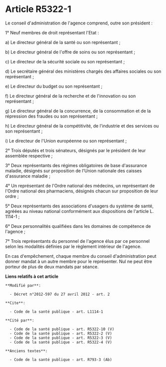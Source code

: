 # Article R5322-1

Le conseil d'administration de l'agence comprend, outre son président : 

1° Neuf membres de droit représentant l'Etat : 

a) Le directeur général de la santé ou son représentant ; 

b) Le directeur général de l'offre de soins ou son représentant ; 

c) Le directeur de la sécurité sociale ou son représentant ; 

d) Le secrétaire général des ministères chargés des affaires sociales ou son représentant ; 

e) Le directeur du budget ou son représentant ; 

f) Le directeur général de la recherche et de l'innovation ou son représentant ; 

g) Le directeur général de la concurrence, de la consommation et de la répression des fraudes ou son représentant ; 

h) Le directeur général de la compétitivité, de l'industrie et des services ou son représentant ; 

i) Le directeur de l'Union européenne ou son représentant ; 

2° Trois députés et trois sénateurs, désignés par le président de leur assemblée respective ; 

3° Deux représentants des régimes obligatoires de base d'assurance maladie, désignés sur proposition de l'Union nationale des
caisses d'assurance maladie ; 

4° Un représentant de l'Ordre national des médecins, un représentant de l'Ordre national des pharmaciens, désignés chacun sur
proposition de leur ordre ; 

5° Deux représentants des associations d'usagers du système de santé, agréées au niveau national conformément aux
dispositions de l'article L. 1114-1 ; 

6° Deux personnalités qualifiées dans les domaines de compétence de l'agence ; 

7° Trois représentants du personnel de l'agence élus par ce personnel selon les modalités définies par le règlement intérieur
de l'agence. 

En cas d'empêchement, chaque membre du conseil d'administration peut donner mandat à un autre membre pour le représenter. Nul
ne peut être porteur de plus de deux mandats par séance.

**Liens relatifs à cet article**

	**Modifié par**:

	  - Décret n°2012-597 du 27 avril 2012 - art. 2

	**Cite**:

	  - Code de la santé publique - art. L1114-1

	**Cité par**:

	  - Code de la santé publique - art. R5322-10 (V)
	  - Code de la santé publique - art. R5322-2 (V)
	  - Code de la santé publique - art. R5322-3 (V)
	  - Code de la santé publique - art. R5322-4 (V)

	**Anciens textes**:

	  - Code de la santé publique - art. R793-3 (Ab)
